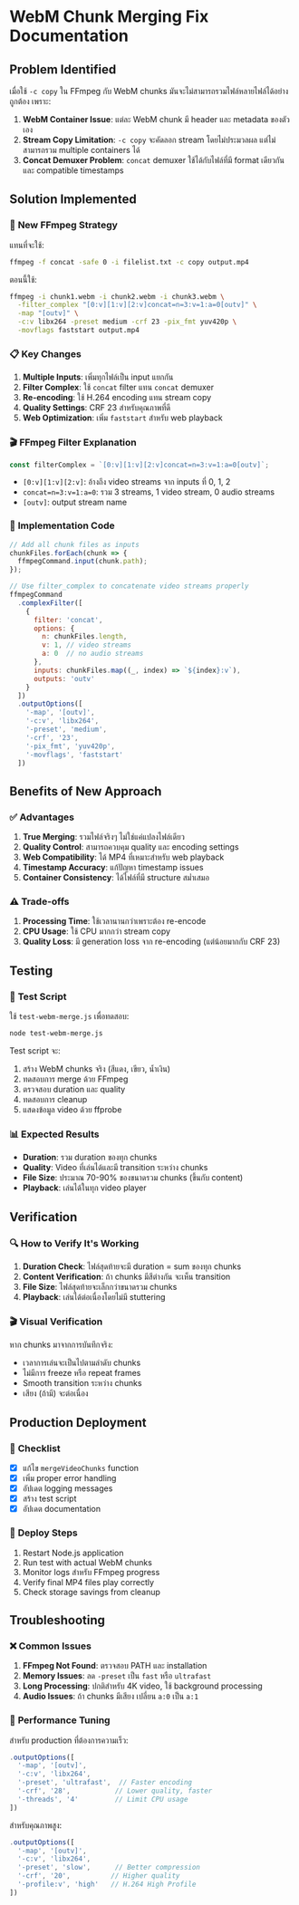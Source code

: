 # WebM Chunk Merging Fix Documentation

## Problem Identified

เมื่อใช้ `-c copy` ใน FFmpeg กับ WebM chunks มันจะไม่สามารถรวมไฟล์หลายไฟล์ได้อย่างถูกต้อง เพราะ:

1. **WebM Container Issue**: แต่ละ WebM chunk มี header และ metadata ของตัวเอง
2. **Stream Copy Limitation**: `-c copy` จะคัดลอก stream โดยไม่ประมวลผล แต่ไม่สามารถรวม multiple containers ได้
3. **Concat Demuxer Problem**: `concat` demuxer ใช้ได้กับไฟล์ที่มี format เดียวกันและ compatible timestamps

## Solution Implemented

### 🔧 **New FFmpeg Strategy**

แทนที่จะใช้:
```bash
ffmpeg -f concat -safe 0 -i filelist.txt -c copy output.mp4
```

ตอนนี้ใช้:
```bash
ffmpeg -i chunk1.webm -i chunk2.webm -i chunk3.webm \
  -filter_complex "[0:v][1:v][2:v]concat=n=3:v=1:a=0[outv]" \
  -map "[outv]" \
  -c:v libx264 -preset medium -crf 23 -pix_fmt yuv420p \
  -movflags faststart output.mp4
```

### 📋 **Key Changes**

1. **Multiple Inputs**: เพิ่มทุกไฟล์เป็น input แยกกัน
2. **Filter Complex**: ใช้ `concat` filter แทน `concat` demuxer
3. **Re-encoding**: ใช้ H.264 encoding แทน stream copy
4. **Quality Settings**: CRF 23 สำหรับคุณภาพที่ดี
5. **Web Optimization**: เพิ่ม `faststart` สำหรับ web playback

### 🎬 **FFmpeg Filter Explanation**

```javascript
const filterComplex = `[0:v][1:v][2:v]concat=n=3:v=1:a=0[outv]`;
```

- `[0:v][1:v][2:v]`: อ้างถึง video streams จาก inputs ที่ 0, 1, 2
- `concat=n=3:v=1:a=0`: รวม 3 streams, 1 video stream, 0 audio streams
- `[outv]`: output stream name

### 🚀 **Implementation Code**

```javascript
// Add all chunk files as inputs
chunkFiles.forEach(chunk => {
  ffmpegCommand.input(chunk.path);
});

// Use filter_complex to concatenate video streams properly
ffmpegCommand
  .complexFilter([
    {
      filter: 'concat',
      options: {
        n: chunkFiles.length,
        v: 1, // video streams
        a: 0  // no audio streams
      },
      inputs: chunkFiles.map((_, index) => `${index}:v`),
      outputs: 'outv'
    }
  ])
  .outputOptions([
    '-map', '[outv]',
    '-c:v', 'libx264',
    '-preset', 'medium',
    '-crf', '23',
    '-pix_fmt', 'yuv420p',
    '-movflags', 'faststart'
  ])
```

## Benefits of New Approach

### ✅ **Advantages**

1. **True Merging**: รวมไฟล์จริงๆ ไม่ใช่แค่แปลงไฟล์เดียว
2. **Quality Control**: สามารถควบคุม quality และ encoding settings
3. **Web Compatibility**: ได้ MP4 ที่เหมาะสำหรับ web playback
4. **Timestamp Accuracy**: แก้ปัญหา timestamp issues
5. **Container Consistency**: ได้ไฟล์ที่มี structure สม่ำเสมอ

### ⚠️ **Trade-offs**

1. **Processing Time**: ใช้เวลานานกว่าเพราะต้อง re-encode
2. **CPU Usage**: ใช้ CPU มากกว่า stream copy
3. **Quality Loss**: มี generation loss จาก re-encoding (แต่น้อยมากกับ CRF 23)

## Testing

### 🧪 **Test Script**

ใช้ `test-webm-merge.js` เพื่อทดสอบ:

```bash
node test-webm-merge.js
```

Test script จะ:
1. สร้าง WebM chunks จริง (สีแดง, เขียว, น้ำเงิน)
2. ทดสอบการ merge ด้วย FFmpeg
3. ตรวจสอบ duration และ quality
4. ทดสอบการ cleanup
5. แสดงข้อมูล video ด้วย ffprobe

### 📊 **Expected Results**

- **Duration**: รวม duration ของทุก chunks
- **Quality**: Video ที่เล่นได้และมี transition ระหว่าง chunks
- **File Size**: ประมาณ 70-90% ของขนาดรวม chunks (ขึ้นกับ content)
- **Playback**: เล่นได้ในทุก video player

## Verification

### 🔍 **How to Verify It's Working**

1. **Duration Check**: ไฟล์สุดท้ายจะมี duration = sum ของทุก chunks
2. **Content Verification**: ถ้า chunks มีสีต่างกัน จะเห็น transition
3. **File Size**: ไฟล์สุดท้ายจะเล็กกว่าขนาดรวม chunks
4. **Playback**: เล่นได้ต่อเนื่องโดยไม่มี stuttering

### 🎬 **Visual Verification**

หาก chunks มาจากการบันทึกจริง:
- เวลาการเล่นจะเป็นไปตามลำดับ chunks
- ไม่มีการ freeze หรือ repeat frames
- Smooth transition ระหว่าง chunks
- เสียง (ถ้ามี) จะต่อเนื่อง

## Production Deployment

### 📝 **Checklist**

- [x] แก้ไข `mergeVideoChunks` function
- [x] เพิ่ม proper error handling
- [x] อัปเดต logging messages
- [x] สร้าง test script
- [x] อัปเดต documentation

### 🚀 **Deploy Steps**

1. Restart Node.js application
2. Run test with actual WebM chunks
3. Monitor logs สำหรับ FFmpeg progress
4. Verify final MP4 files play correctly
5. Check storage savings from cleanup

## Troubleshooting

### ❌ **Common Issues**

1. **FFmpeg Not Found**: ตรวจสอบ PATH และ installation
2. **Memory Issues**: ลด `-preset` เป็น `fast` หรือ `ultrafast`
3. **Long Processing**: ปกติสำหรับ 4K video, ใช้ background processing
4. **Audio Issues**: ถ้า chunks มีเสียง เปลี่ยน `a:0` เป็น `a:1`

### 🔧 **Performance Tuning**

สำหรับ production ที่ต้องการความเร็ว:

```javascript
.outputOptions([
  '-map', '[outv]',
  '-c:v', 'libx264',
  '-preset', 'ultrafast',  // Faster encoding
  '-crf', '28',           // Lower quality, faster
  '-threads', '4'         // Limit CPU usage
])
```

สำหรับคุณภาพสูง:

```javascript
.outputOptions([
  '-map', '[outv]',
  '-c:v', 'libx264',
  '-preset', 'slow',      // Better compression
  '-crf', '20',          // Higher quality
  '-profile:v', 'high'   // H.264 High Profile
])
```